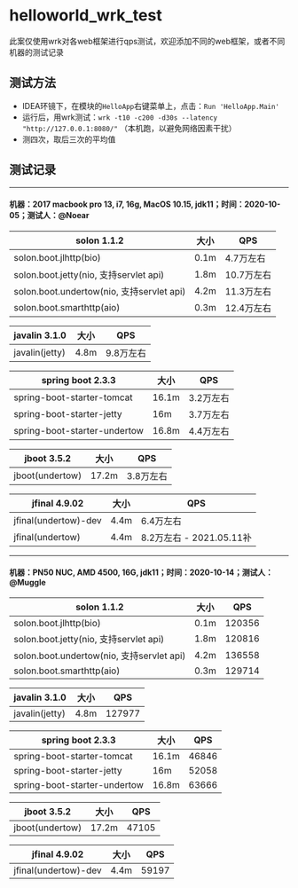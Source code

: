 # helloworld_wrk_test

此案仅使用wrk对各web框架进行qps测试，欢迎添加不同的web框架，或者不同机器的测试记录

## 测试方法

* IDEA环镜下，在模块的`HelloApp`右键菜单上，点击：`Run 'HelloApp.Main'`
* 运行后，用wrk测试：`wrk -t10 -c200 -d30s --latency "http://127.0.0.1:8080/"` （本机跑，以避免网络因素干扰）
* 测四次，取后三次的平均值


## 测试记录

----

#### 机器：2017 macbook pro 13, i7, 16g, MacOS 10.15, jdk11；时间：2020-10-05；测试人：@Noear

|  solon 1.1.2 | 大小 | QPS | 
| -------- | -------- | -------- | 
| solon.boot.jlhttp(bio)     | 0.1m     | 4.7万左右     |
| solon.boot.jetty(nio, 支持servlet api)     | 1.8m     | 10.7万左右     | 
| solon.boot.undertow(nio, 支持servlet api)     | 4.2m     | 11.3万左右     | 
| solon.boot.smarthttp(aio)     | 0.3m     | 12.4万左右     | 


| javalin 3.1.0  | 大小 |  QPS  | 
| -------- | -------- | -------- |
| javalin(jetty)   | 4.8m |  9.8万左右  | 


| spring boot 2.3.3  | 大小 |  QPS  | 
| -------- | -------- | -------- |
| spring-boot-starter-tomcat   | 16.1m |  3.2万左右  | 
| spring-boot-starter-jetty | 16m | 3.7万左右 |
| spring-boot-starter-undertow | 16.8m | 4.4万左右 |

| jboot 3.5.2  | 大小 |  QPS  | 
| -------- | -------- | -------- |
| jboot(undertow)   | 17.2m |  3.8万左右  | 


| jfinal 4.9.02  | 大小 |  QPS  | 
| -------- | -------- | -------- |
| jfinal(undertow)-dev   | 4.4m |  6.4万左右  | 
| jfinal(undertow)   | 4.4m |  8.2万左右 - 2021.05.11补  | 


----

#### 机器：PN50 NUC, AMD 4500, 16G, jdk11；时间：2020-10-14；测试人：@Muggle

|  solon 1.1.2 | 大小 | QPS | 
| -------- | -------- | -------- | 
| solon.boot.jlhttp(bio)     | 0.1m     | 120356     |
| solon.boot.jetty(nio, 支持servlet api)     | 1.8m     | 120816     | 
| solon.boot.undertow(nio, 支持servlet api)     | 4.2m     | 136558     | 
| solon.boot.smarthttp(aio)     | 0.3m     | 129714     | 


| javalin 3.1.0  | 大小 |  QPS  | 
| -------- | -------- | -------- |
| javalin(jetty)   | 4.8m |  127977  | 


| spring boot 2.3.3  | 大小 |  QPS  | 
| -------- | -------- | -------- |
| spring-boot-starter-tomcat   | 16.1m |  46846  | 
| spring-boot-starter-jetty | 16m | 52058 |
| spring-boot-starter-undertow | 16.8m | 63666 |

| jboot 3.5.2  | 大小 |  QPS  | 
| -------- | -------- | -------- |
| jboot(undertow)   | 17.2m |  47105  | 


| jfinal 4.9.02  | 大小 |  QPS  | 
| -------- | -------- | -------- |
| jfinal(undertow)-dev   | 4.4m |  59197  | 


